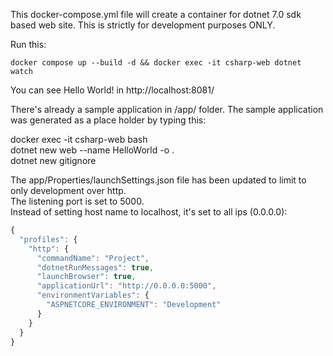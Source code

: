 This docker-compose.yml file will create a container for dotnet 7.0 sdk based web site.  This is strictly for development purposes ONLY.
  
Run this:  
```
docker compose up --build -d && docker exec -it csharp-web dotnet watch  
```
You can see Hello World! in http://localhost:8081/  
  
There's already a sample application in /app/ folder.  The sample application was generated as a place holder by typing this:  

docker exec -it csharp-web bash  
dotnet new web --name HelloWorld -o .  
dotnet new gitignore  

The app/Properties/launchSettings.json file has been updated to limit to only development over http.  
The listening port is set to 5000.  
Instead of setting host name to localhost, it's set to all ips (0.0.0.0):  

```javascript
{
  "profiles": {
    "http": {
      "commandName": "Project",
      "dotnetRunMessages": true,
      "launchBrowser": true,
      "applicationUrl": "http://0.0.0.0:5000",
      "environmentVariables": {
        "ASPNETCORE_ENVIRONMENT": "Development"
      }
    }
  }
}
```
